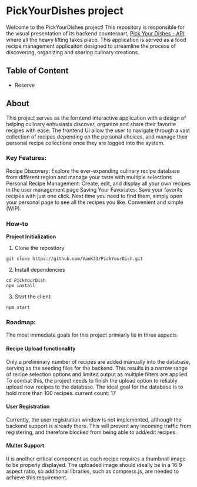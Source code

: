 # PickYourDishes project
Welcome to the PickYourDishes project! This repository is responsible for the visual presentation of its backend counterpart, [Pick Your Dishes - API](https://github.com/VanK33/PickYourDish-API), where all the heavy lifting takes place. This application is served as a food recipe management applicaiton designed to streamline the process of discovering, organizing and sharing culinary creations. 

## Table of Content
- Reserve


## About
This project serves as the forntend interactive application with a design of helping culinary enhusiasts discover, organize and share their favorite recipes with ease. The frontend UI allow the user to navigate through a vast collection of recipes depending on the personal choices, and manage their personal recipe collections once they are logged into the system. 


### Key Features:
Recipe Discovery: Explore the ever-expanding culinary recipe database from different region and manage your taste with multiple selections
Personal Recipe Management: Create, edit, and display all your own recipes in the user management page
Saving Your Favoriates: Save your favorite recipes with just one click. Next time you need to find them, simply open your personal page to see all the recipes you like. Convenient and simple (WIP).

### How-to
**Project Initialization**
1. Clone the repository
```
git clone https://github.com/VanK33/PickYourDish.git
```

2. Install dependencies
```
cd PickYourDish
npm install
```

3. Start the client:
```
npm start
```

### Roadmap:
The most immediate goals for this project primiarly lie in three aspects

#### Recipe Upload functionality ####

Only a preliminary number of recipes are added manually into the database, serving as the seeding files for the backend. This results in a narrow range of recipe selection options and limited output as multiple filters are applied. To combat this, the project needs to finish the upload option to reliably upload new recipes to the database. The ideal goal for the database is to hold more than 100 recipes.
current count: 17

#### User Registration ####

Currently, the user registration window is not implemented, although the backend support is already there. This will prevent any incoming traffic from registering, and therefore blocked from being able to add/edit recipes.

#### Multer Support ####

It is another critical component as each recipe requires a thumbnail image to be properly displayed. The uploaded image should ideally be in a 16:9 aspect ratio, so additional libraries, such as compress.js, are needed to achieve this requirement.


